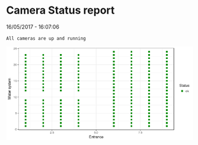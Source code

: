 Camera Status report
================
16/05/2017 - 16:07:06

    All cameras are up and running

![](camreport_files/figure-markdown_github/unnamed-chunk-2-1.png)
